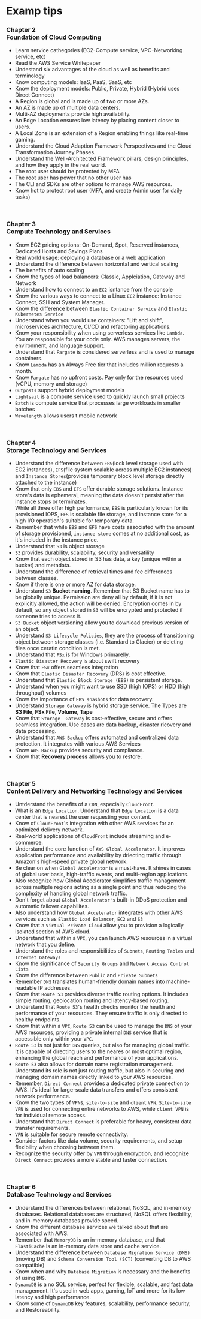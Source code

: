 # Examp tips

### Chapter 2<br>Foundation of Cloud Computing
- Learn service cathegories (EC2-Compute service, VPC-Networking service, etc)
- Read the AWS Service Whitepaper
- Undestand six advantages of the cloud as well as benefits and terminology
- Know computing models: IaaS, PaaS, SaaS, etc
- Know the deployment models: Public, Private, Hybrid (Hybrid uses Direct Connect)
- A Region is global and is made up of two or more AZs.
- An AZ is made up of multiple data centers.
- Multi-AZ deployments provide high availability.
- An Edge Location ensures low latency by placing content closer to users.
- A Local Zone is an extension of a Region enabling things like real-time gaming.
- Understand the Cloud Adaption Framework Perspectives and the Cloud Transformation Journey Phases.
- Understand the Well-Architected Framework pillars, design principles, and how they apply in the real world.
- The root user should be protected by MFA
- The root user has power that no other user has
- The CLI and SDKs are other options to manage AWS resources.
- Know hot to protect root user (MFA, and create Admin user for daily tasks)

<br>

### Chapter 3<br>Compute Technology and Services
- Know EC2 pricing options: On-Demand, Spot, Reserved instances, Dedicated Hosts and Savings Plans
- Real world usage: deploying a database or a web application
- Understand the difference between horizontal and vertical scaling
- The benefits of auto scaling
- Know the types of load balancers: Classic, Applciation, Gateway and Network
- Understand how to connect to an `EC2` isntance from the console
- Know the various ways to connect to a Linux `EC2` instance: Instance Connect, SSH and System Manager.
- Know the difference between `Elastic Container Service` and `Elastic Kubernetes Service`
- Understand when you would use containers: "Lift and shift", microservices architecture, CI/CD and refactoring applications.
- Know your responsibility when using serverless services like `Lambda`. You are responsible for your code only. AWS manages servers, the environment, and language support.
- Understand that `Fargate` is considered serverless and is used to manage containers.
- Know `Lambda` has an Always Free tier that includes million requests a month.
- Know `Fargate` has no upfront costs. Pay only for the resources used (vCPU, memory and storage)
- `Outposts` support hybrid deployment models
- `Lightsail` is a compute service used to quickly launch small projects
- `Batch` is compute service that processes large workloads in smaller batches
- `Wavelength` allows users t mobile network

<br>

### Chapter 4<br>Storage Technology and Services
- Understand the difference between `EBS`(lock level storage used with EC2 instances), `EFS`(file system scalable across multiple EC2 instances) and `Instance Stores`(provides temporary block level storage directly attached to the instance)
- Know that only `EBS` and `EFS` offer durable storage solutions.
Instance store's data is ephemeral, meaning the data doesn't persist after the instance stops or terminates.<br>While all three offer high performance, `EBS` is particularly known for its provisioned IOPS, `EFS` is scalable file storage, and instance store for a high I/O operation's suitable for temporary data.
- Remember that while `EBS` and `EFS` have costs associated with the amount of storage provisioned, `instance store` comes at no additional cost, as it's included in the instance price.
- Understand that `S3` is object storage
- `S3` provides durability, scalability, security and versatility
- Know that each object stored in S3 has data, a key (unique within a bucket) and metadata.
- Understand the difference of retrieval times and fee differences between classes. 
- Know if there is one or more AZ for data storage.
- Understand `S3` **Bucket naming**. Remember that S3 Bucket name has to be globally unique. Permission are deny all by default, if it is not explicitly allowed, the action will be denied. Encryption comes in by default, so any object stored in `S3` will be encrypted and protected if someone tries to access it. 
- `S3 Bucket` object versioning allow you to download previous version of an object.
- Understand `S3 Lifecycle Policies`, they are the process of transitioning object between storage classes (i.e. Standard to Glacier) or deleting files once ceratin condition is met. 
- Understand that `FSx` is for Windows primarelly.
- `Elastic Disaster Recovery` is about swift recovery
- Know that `FSx` offers seamless integration
- Know that `Elastic Disaster Recovery` (DRS) is cost effective.
- Understand that `Elastic Block Storage (EBS)` is persistent storage.
- Understand when you might want to use SSD (high IOPS) or HDD (high throughput) volumes
- Know the importance of `EBS snashots` for data recovery.
- Understand `Storage Gateway` is hybrid storage service. The Types are **S3 File, FSx File, Volume, Tape**
- Know that `Storage  Gateway` is cost-effective, secure and offers seamless integration. Use cases are data backup, disaster ricovery and data processing. 
- Understand that `AWS Backup` offers automated and centralized data protection. It integrates with various AWS Services
- Know `AWS Backup` provides security and compliance.
- Know that **Recovery process** allows you to restore.

<br>

### Chapter 5<br>Content Delivery and Networking Technology and Services
- Untderstand the benefits of a `CDN`, especially `CloudFront`.
- What is an `Edge Location`. Understand that `Edge Location` is a data center that is nearest the user requesting your content.
- Know of `CloudFront`'s integration with other AWS services for an optimized delivery network.
- Real-world applications of `CloudFront` include streaming and e-commerce.
- Understand the core function of `AWS Global Accelerator`. It improves application performance and availability by driecting traffic through Amazon's high-speed private global network.
- Be clear on when `Global Accelerator` is a must-have. It shines in cases of global user basis, high-traffic events, and multi-region applications.
- Also recognize how Global Accelerator simplifies traffic management across multiple regions acting as a single point and thus reducing the complexity of handling global network traffic. 
- Don't forget about `Global Accelerator's` built-in DDoS protection and automatic failover capabilites.
- Also understand how `Global Accelerator` integrates with other AWS services such as `Elastic Load Balancer`, `EC2` and `S3`
- Know that a `Virtual Private Cloud` allow you to provision a logically isolated section of AWS cloud.
- Understand that within a `VPC`, you can launch AWS resources in a virtual network that you define.
- Understand the roles and responsibilities of `Subnets`, `Routing Tables` and `Internet Gateways`
- Know the significance of `Security Groups` and `Network Access Control Lists`
- Know the difference between `Public` and `Private Subnets`
- Remember `DNS` translates human-friendly domain names into machine-readable IP addresses. 
- Know that `Route 53` provides diverse traffic routing options. It includes simple routing, geolocation routing and latency-based routing. 
- Understand that `Route 53`'s health checks monitor the health and performance of your resources. They ensure traffic is only directed to healthy endpoints. 
- Know that within a `VPC`, `Route 53` can be used to manage the `DNS` of your AWS resources, providing a private internal `DNS` service that is accessible only within your `VPC`.
- `Route 53` is not just for `DNS` queries, but also for managing global traffic. It is capable of directing users to the neares or most optimal region, enhancing the global reach and performance of your applications. 
- `Route 53` also allows for domain name registration management. Understand its role is not just routing traffic, but also in securing and managing domain names directly linked to your AWS resources. 
- Remember, `Direct Connect` provides a dedicated private connection to AWS. It's ideal for large-scale data transfers and offers consistent network performance.
- Know the two types of `VPN`s, `site-to-site` and `client` `VPN`. `Site-to-site VPN` is used for connecting entire networks to AWS, while `client VPN` is for individual remote access.
- Understand that `Direct Connect` is preferable for heavy, consistent data transfer requirements.
- `VPN` is suitable for secure remote connectivity.
- Consider factors like data volume, security requirements, and setup flexibility when choosing between them.
- Recognize the security offer by `VPN` through encryption, and recognize `Direct Connect` provides a more stable and faster connection.

<br>

### Chapter 6<br>Database Technology and Services
- Understand the differences between relational, NoSQL, and in-memory databases. Relational databases are structured, NoSQL offers flexibility, and in-memory databases provide speed.
- Know the different database services we talked about that are associated with AWS.
- Remember that `MemoryDB` is an in-memory database, and that `ElastiCache` is an in-memory data store and cache service.
- Understand the difference between `Database Migration Service (DMS)` (moving DB) and `Schema Conversion Tool (SCT)` (converting DB to AWS compatible)
- Know when and why `Database Migration` is necessary and the benefits of using `DMS`.
- `DynamoDB` is a no SQL service, perfect for flexible, scalable, and fast data management. It's used in web apps, gaming, IoT and more for its low latency and high performance.
- Know some of `DynamoDB` key features, scalability, performance security, and Restoreability.